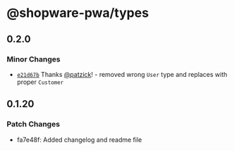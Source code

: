 # @shopware-pwa/types

## 0.2.0

### Minor Changes

- [`e21d67b`](https://github.com/shopware/frontends/commit/e21d67bc142076e93630139232ea39a07b51ebfb) Thanks [@patzick](https://github.com/patzick)! - removed wrong `User` type and replaces with proper `Customer`

## 0.1.20

### Patch Changes

- fa7e48f: Added changelog and readme file
